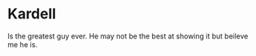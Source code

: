 Kardell
=======
Is the greatest guy ever. He may not be the best at showing it but beileve me he is. 
